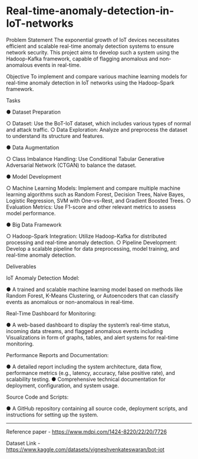 # Real-time-anomaly-detection-in-IoT-networks

Problem Statement
The exponential growth of IoT devices necessitates efficient and scalable real-time anomaly detection systems to ensure network security. This project aims to develop such a system using the Hadoop-Kafka framework, capable of flagging anomalous and non-anomalous events in real-time.

Objective
To implement and compare various machine learning models for real-time anomaly detection in IoT networks using the Hadoop-Spark framework. 

Tasks

● Dataset Preparation

○ Dataset: Use the BoT-IoT dataset, which includes various types of normal and attack traffic.
○ Data Exploration: Analyze and preprocess the dataset to understand its structure and features.

● Data Augmentation

○ Class Imbalance Handling: Use Conditional Tabular Generative Adversarial Network (CTGAN) to balance the dataset.

● Model Development

○ Machine Learning Models: Implement and compare multiple machine learning algorithms such as Random Forest, Decision Trees, Naive Bayes, Logistic Regression, SVM with One-vs-Rest, and Gradient Boosted Trees.
○ Evaluation Metrics: Use F1-score and other relevant metrics to assess model performance.

● Big Data Framework

○ Hadoop-Spark Integration: Utilize Hadoop-Kafka for distributed processing and real-time anomaly detection.
○ Pipeline Development: Develop a scalable pipeline for data preprocessing, model training, and real-time anomaly detection.

Deliverables

IoT Anomaly Detection Model:

● A trained and scalable machine learning model based on methods like Random Forest, K-Means Clustering, or Autoencoders that can classify events as anomalous or non-anomalous in real-time.

Real-Time Dashboard for Monitoring:

● A web-based dashboard to display the system’s real-time status, incoming data streams, and flagged anomalous events including Visualizations in form of graphs, tables, and
alert systems for real-time monitoring.

Performance Reports and Documentation:

● A detailed report including the system architecture, data flow, performance metrics (e.g., latency, accuracy, false positive rate), and scalability testing.
● Comprehensive technical documentation for deployment, configuration, and system usage.

Source Code and Scripts:

● A GitHub repository containing all source code, deployment scripts, and instructions for setting up the system.

-------------------------------------------------------------------------------------------------------------------------------------------------------------
Reference paper - https://www.mdpi.com/1424-8220/22/20/7726

Dataset Link - https://www.kaggle.com/datasets/vigneshvenkateswaran/bot-iot
